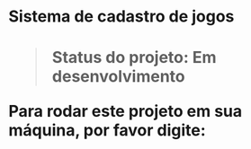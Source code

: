 <h1>Sistema de cadastro de jogos<h1>

>Status do projeto: Em desenvolvimento 

Para rodar este projeto em sua máquina, por favor digite:

